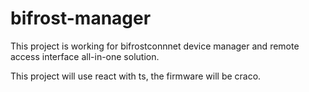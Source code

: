 # bifrost-manager

This project is working for bifrostconnnet device manager and remote access interface all-in-one solution.

This project will use react with ts, the firmware will be craco. 

